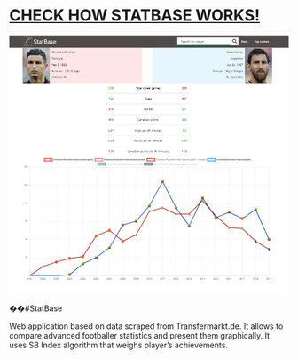 # **[CHECK HOW STATBASE WORKS!](https://statbasetest.herokuapp.com/)**

![StatBase player comparison feature](https://github.com/KarolSakwa/StatBase/blob/master/StatBase%20-%20screen.png?raw=true "StatBase player comparison feature")

��#StatBase

Web application based on data scraped from Transfermarkt.de. It allows to compare advanced footballer statistics and present them graphically. It uses SB Index algorithm that weighs player’s achievements.
